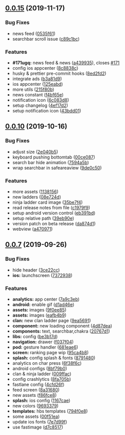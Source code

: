 <!-- @format -->

## [0.0.15](https://github.com/n0ks/naruto-arena-insights/compare/0.0.10...0.0.15) (2019-11-17)

### Bug Fixes

- news feed ([0535f61](https://github.com/n0ks/naruto-arena-insights/commit/0535f61ec4cd6e8d0ff306f4d9e9abd4d2ca445f))
- searchbar scroll issue ([c89c1bc](https://github.com/n0ks/naruto-arena-insights/commit/c89c1bc4fdaafc42b0bd04ec2ea3197f0a6aed0f))

### Features

- **#171ugq:** news feed & news ([a439935](https://github.com/n0ks/naruto-arena-insights/commit/a43993507f2aad87503a4f64ef5c226b883ee921)), closes [#171](https://github.com/n0ks/naruto-arena-insights/issues/171)
- config ios appcenter ([8c8838c](https://github.com/n0ks/naruto-arena-insights/commit/8c8838c645700dc18b6ab3ecf280c50a61bb3b54))
- husky & prettier pre-commit hooks ([8ed2fd2](https://github.com/n0ks/naruto-arena-insights/commit/8ed2fd2e643f2a82b0a06f961837f4c7252dcee4))
- integrate ads ([b3a81d9](https://github.com/n0ks/naruto-arena-insights/commit/b3a81d9d8bd8a4a711c05d8c8ca350a4c5e630a4))
- ios appcenter ([125eabd](https://github.com/n0ks/naruto-arena-insights/commit/125eabd37f7569f92f36df8356b22050860ac65c))
- more utils ([215f80b](https://github.com/n0ks/naruto-arena-insights/commit/215f80b1458257594b6931b9544231fbe93dfd1d))
- news constant ([f4bf65e](https://github.com/n0ks/naruto-arena-insights/commit/f4bf65eb52f2116df6317eea66050014d29756b4))
- notification icon ([6c083d8](https://github.com/n0ks/naruto-arena-insights/commit/6c083d88d005dcd34bf6617cf8c6ec1e246c1fb9))
- setup changelog ([4ef17d2](https://github.com/n0ks/naruto-arena-insights/commit/4ef17d20413d473caef9ec8dc7fa5b295c96e810))
- setup notification icon ([43bdd01](https://github.com/n0ks/naruto-arena-insights/commit/43bdd013bb29561993bbb7d380f092c71826658c))

## [0.0.10](https://github.com/n0ks/naruto-arena-insights/compare/v0.0.7...0.0.10) (2019-10-16)

### Bug Fixes

- adjust size ([2e040b5](https://github.com/n0ks/naruto-arena-insights/commit/2e040b5e9d556245f1e8eecf28640a6267caadd2))
- keyboard pushing bottomtab ([00ce087](https://github.com/n0ks/naruto-arena-insights/commit/00ce087ef059d876c88adcbbcc473ee8132fcf23))
- search bar hide animation ([7594a5b](https://github.com/n0ks/naruto-arena-insights/commit/7594a5b0fec8209f06a559e3535638e9d987bf72))
- wrap searchbar in safeareaview ([9de0c50](https://github.com/n0ks/naruto-arena-insights/commit/9de0c50818fc5ef0f2c8f2c7118909ed8ebeec3f))

### Features

- more assets ([1138156](https://github.com/n0ks/naruto-arena-insights/commit/1138156bd868a1afe81332c68d40c0ef2e877472))
- new ladders ([08e724d](https://github.com/n0ks/naruto-arena-insights/commit/08e724d5052498f61fee9aec6f5d52aaabe5dd9a))
- ninja ladder card image ([35be7f4](https://github.com/n0ks/naruto-arena-insights/commit/35be7f4fe6b7a3ef2c00ff4efe01a9f3c1b99e25))
- read release notes from file ([c1979f9](https://github.com/n0ks/naruto-arena-insights/commit/c1979f965859190e6f436c2d4a9fb84fef65d18e))
- setup android version control ([eb391bd](https://github.com/n0ks/naruto-arena-insights/commit/eb391bd3f001efecde64e70e13ab80b556a87a47))
- setup relative path ([39eb90e](https://github.com/n0ks/naruto-arena-insights/commit/39eb90eb83ac057ab8f31f1b774832fbf72a7938))
- version patch on beta release ([da874d1](https://github.com/n0ks/naruto-arena-insights/commit/da874d1732e80c1316a616a1180d9d9541b0d034))
- webview ([a470971](https://github.com/n0ks/naruto-arena-insights/commit/a47097160192267bf3b2d2ffd821eede7228eae5))

## [0.0.7](https://github.com/n0ks/naruto-arena-insights/compare/879148030953315025dfea63d84f140ed878e972...v0.0.7) (2019-09-26)

### Bug Fixes

- hide header ([3ce22cc](https://github.com/n0ks/naruto-arena-insights/commit/3ce22cc17c0fefe7ff519713c6373d7ac4997ea5))
- **ios:** launchscreen ([7372938](https://github.com/n0ks/naruto-arena-insights/commit/7372938b45234926dfdb83ca6f16b759d216fc9d))

### Features

- **analytics:** app center ([7a9c3eb](https://github.com/n0ks/naruto-arena-insights/commit/7a9c3ebddbe19fadc3983194477b1c61aa962c40))
- **android:** enable gif ([d1ad46e](https://github.com/n0ks/naruto-arena-insights/commit/d1ad46e2be1cabe3c40538f2463bdc7df1cb721b))
- **assets:** images ([9f0ee85](https://github.com/n0ks/naruto-arena-insights/commit/9f0ee8593ef2ed50f261a2d2f3caf322d2695c87))
- **assets:** images ([eafb4b9](https://github.com/n0ks/naruto-arena-insights/commit/eafb4b9c4a81e390ae45dd5f4e1d0bc405d7e25b))
- **clan:** new clan ladder page ([9ea5691](https://github.com/n0ks/naruto-arena-insights/commit/9ea56915888e71a302f4e242c18557ad12aef72f))
- **component:** new loading component ([4d87dea](https://github.com/n0ks/naruto-arena-insights/commit/4d87dea87cddb9775f571f3491af2e54453dce8a))
- **components:** text, searchbar,chakra ([20767d1](https://github.com/n0ks/naruto-arena-insights/commit/20767d1d147d5a86b7c56cfcec9ffb5446cbc0de))
- **libs:** config ([be3b17d](https://github.com/n0ks/naruto-arena-insights/commit/be3b17d3d5b106523910bbf2b7a08e3bc95852bb))
- **navigation:** drawer ([f037f04](https://github.com/n0ks/naruto-arena-insights/commit/f037f04e68d7f5736f425a1bcc958ae300dbf3db))
- **pod:** gesture handler ([681eae6](https://github.com/n0ks/naruto-arena-insights/commit/681eae61a890400dc1c46bd2a3fb8ef3986b0f29))
- **screen:** ranking page wip ([95ca4b8](https://github.com/n0ks/naruto-arena-insights/commit/95ca4b86a59235569f7d4e24de7ca3b095d08bd9))
- **splash:** config splash & fonts ([8791480](https://github.com/n0ks/naruto-arena-insights/commit/879148030953315025dfea63d84f140ed878e972))
- analytics on char press ([6f38f6c](https://github.com/n0ks/naruto-arena-insights/commit/6f38f6c299268ee794c4b5876769b84523d743b9))
- android configs ([8bf79b0](https://github.com/n0ks/naruto-arena-insights/commit/8bf79b05179238e874ab063f5ddb493859a0b70b))
- clan & ninja ladder ([009ffac](https://github.com/n0ks/naruto-arena-insights/commit/009ffac8b0e495271ab78a0c8c1be7c36185df54))
- config crashlytics ([8fa705b](https://github.com/n0ks/naruto-arena-insights/commit/8fa705b327f71c746ab7510216e67aac6fd57632))
- fastlane config ([4cfd26f](https://github.com/n0ks/naruto-arena-insights/commit/4cfd26f31b2705e0460fdf159e0bcbf1bddf3e18))
- feed screen ([8a31680](https://github.com/n0ks/naruto-arena-insights/commit/8a3168064e9c0c4bd35722bd3a301edf9c1e2835))
- new assets ([f86fce8](https://github.com/n0ks/naruto-arena-insights/commit/f86fce8a602b2fd032808ed62a231102339ece44))
- **splash:** ios config ([1167cae](https://github.com/n0ks/naruto-arena-insights/commit/1167cae9988c06d17133667f9f17115643ba46b0))
- new colors ([9693379](https://github.com/n0ks/naruto-arena-insights/commit/96933793d046a184514c99e4660be37f944d25ce))
- **templates:** hbs templates ([794f0e8](https://github.com/n0ks/naruto-arena-insights/commit/794f0e862e255f1ebd43cddfe03ec2e0fe78ee28))
- some assets ([00f51ea](https://github.com/n0ks/naruto-arena-insights/commit/00f51ea0d532a85ad3dd1a0ed6c4f0a2cb0b6446))
- update ios fonts ([7e7d99f](https://github.com/n0ks/naruto-arena-insights/commit/7e7d99f4372695c9145bbbbc3803cc0bfab2540e))
- use fastimage ([d7c8517](https://github.com/n0ks/naruto-arena-insights/commit/d7c851725c758e5dc66931c0bddd928263beeabd))
